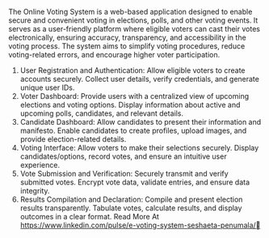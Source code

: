 The Online Voting System is a web-based application designed to enable secure and convenient voting in elections, polls, and other voting events. 
It serves as a user-friendly platform where eligible voters can cast their votes electronically, ensuring accuracy, transparency, and accessibility in the voting  process. 
The system aims to simplify voting procedures, reduce voting-related errors, and encourage higher voter participation.
1. User Registration and Authentication: Allow eligible voters to create accounts securely. Collect user details, verify credentials, and generate unique user IDs.
2. Voter Dashboard: Provide users with a centralized view of upcoming elections and voting options. Display information about active and upcoming polls, candidates, and relevant details.
3. Candidate Dashboard: Allow candidates to present their information and manifesto. Enable candidates to create profiles, upload images, and provide election-related details.
4. Voting Interface: Allow voters to make their selections securely. Display candidates/options, record votes, and ensure an intuitive user experience.
5. Vote Submission and Verification: Securely transmit and verify submitted votes. Encrypt vote data, validate entries, and ensure data integrity.
6. Results Compilation and Declaration: Compile and present election results transparently. Tabulate votes, calculate results, and display outcomes in a clear format.
Read More At https://www.linkedin.com/pulse/e-voting-system-seshaeta-penumala/

